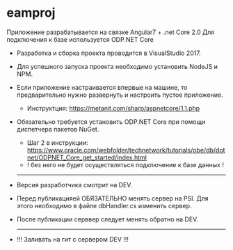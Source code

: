 # eamproj
Приложение разрабатывается на связке Angular7 + .net Core 2.0
Для подключения к базе используется ODP.NET Core

* Разработка и сборка проекта проводится в VisualStudio 2017.
* Для успешного запуска проекта необходимо установить NodeJS и NPM.

* Если приложение настраивается впервые на машине, то предварительно нужно развернуть и настроить пустое приложение.
	- Инструктция: https://metanit.com/sharp/aspnetcore/1.1.php

* Обязательно требуется  установить ODP.NET Core при помощи диспетчера пакетов NuGet.
	- Шаг 2 в инструкции: https://www.oracle.com/webfolder/technetwork/tutorials/obe/db/dotnet/ODPNET_Core_get_started/index.html
	- ! без него не будет осуществляться подключение к базе данных !
	
	-------------------------------------------------------------------------------------------
* Версия разработчика смотрит на DEV.
* Перед публикацияей ОБЯЗАТЕЛЬНО менять сервер на PSI. Для этого необходимо в файле dbHandler.cs изменить сервер.
* После публикации серввер следует менять обратно на DEV.

	-------------------------------------------------------------------------------------------
* !!! Заливать на гит с сервером DEV !!!
